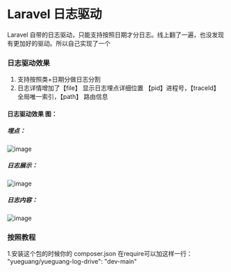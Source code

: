 # Laravel 日志驱动 
Laravel 自带的日志驱动，只能支持按照日期才分日志。线上翻了一遍，也没发现有更加好的驱动。所以自己实现了一个

### 日志驱动效果
1. 支持按照类+日期分做日志分割 
2. 日志详情增加了【file】 显示日志埋点详细位置 【pid】进程号，【traceId】 全局唯一索引，【path】 路由信息

#### 日志驱动效果 图：

##### 埋点：
![image](https://user-images.githubusercontent.com/21374954/144803541-f7cb2896-b0b8-4a4d-99d6-d72f03a52c28.png)

##### 日志展示：
![image](https://user-images.githubusercontent.com/21374954/144803571-e34e973b-bc12-4de0-99a3-7ccfb45d9fc5.png)

##### 日志内容：
![image](https://user-images.githubusercontent.com/21374954/144803685-86caf272-80fb-42a8-8fd7-09512d0a1df0.png)


### 按照教程
1.安装这个包的时候你的 composer.json 在require可以加这样一行：   "yueguang/yueguang-log-drive": "dev-main"


